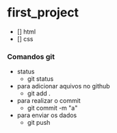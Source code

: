 # first_project

* [] html
* [] css

### Comandos git
* status
    * git status 
* para adicionar aquivos no github
    * git add .
* para realizar o commit
    * git commit -m "a"
* para enviar os dados
    * git push
